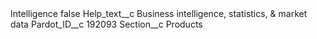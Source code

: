 <?xml version="1.0" encoding="UTF-8"?>
<CustomMetadata xmlns="http://soap.sforce.com/2006/04/metadata" xmlns:xsi="http://www.w3.org/2001/XMLSchema-instance" xmlns:xsd="http://www.w3.org/2001/XMLSchema">
    <label>Intelligence</label>
    <protected>false</protected>
    <values>
        <field>Help_text__c</field>
        <value xsi:type="xsd:string">Business intelligence, statistics, &amp; market data</value>
    </values>
    <values>
        <field>Pardot_ID__c</field>
        <value xsi:type="xsd:string">192093</value>
    </values>
    <values>
        <field>Section__c</field>
        <value xsi:type="xsd:string">Products</value>
    </values>
</CustomMetadata>
